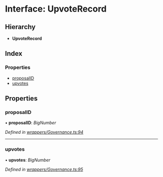 # Interface: UpvoteRecord

## Hierarchy

* **UpvoteRecord**

## Index

### Properties

* [proposalID](_wrappers_governance_.upvoterecord.md#proposalid)
* [upvotes](_wrappers_governance_.upvoterecord.md#upvotes)

## Properties

###  proposalID

• **proposalID**: *BigNumber*

*Defined in [wrappers/Governance.ts:94](https://github.com/celo-org/celo-monorepo/blob/master/packages/sdk/contractkit/src/wrappers/Governance.ts#L94)*

___

###  upvotes

• **upvotes**: *BigNumber*

*Defined in [wrappers/Governance.ts:95](https://github.com/celo-org/celo-monorepo/blob/master/packages/sdk/contractkit/src/wrappers/Governance.ts#L95)*

